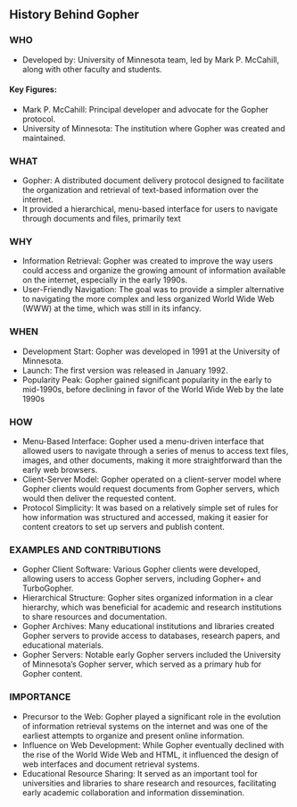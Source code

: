## History Behind Gopher
### WHO
- Developed by: University of Minnesota team, led by Mark P. McCahill, along with other faculty and students.
#### Key Figures:
- Mark P. McCahill: Principal developer and advocate for the Gopher protocol.
- University of Minnesota: The institution where Gopher was created and maintained.
### WHAT
- Gopher: A distributed document delivery protocol designed to facilitate the organization and retrieval of text-based information over the internet.
- It provided a hierarchical, menu-based interface for users to navigate through documents and files, primarily text
### WHY
- Information Retrieval: Gopher was created to improve the way users could access and organize the growing amount of information available on the internet, especially in the early 1990s.
- User-Friendly Navigation: The goal was to provide a simpler alternative to navigating the more complex and less organized World Wide Web (WWW) at the time, which was still in its infancy.
### WHEN
- Development Start: Gopher was developed in 1991 at the University of Minnesota.
- Launch: The first version was released in January 1992.
- Popularity Peak: Gopher gained significant popularity in the early to mid-1990s, before declining in favor of the World Wide Web by the late 1990s
### HOW
- Menu-Based Interface: Gopher used a menu-driven interface that allowed users to navigate through a series of menus to access text files, images, and other documents, making it more straightforward than the early web browsers.
- Client-Server Model: Gopher operated on a client-server model where Gopher clients would request documents from Gopher servers, which would then deliver the requested content.
- Protocol Simplicity: It was based on a relatively simple set of rules for how information was structured and accessed, making it easier for content creators to set up servers and publish content.
### EXAMPLES AND CONTRIBUTIONS
- Gopher Client Software: Various Gopher clients were developed, allowing users to access Gopher servers, including Gopher+ and TurboGopher.
- Hierarchical Structure: Gopher sites organized information in a clear hierarchy, which was beneficial for academic and research institutions to share resources and documentation.
- Gopher Archives: Many educational institutions and libraries created Gopher servers to provide access to databases, research papers, and educational materials.
- Gopher Servers: Notable early Gopher servers included the University of Minnesota’s Gopher server, which served as a primary hub for Gopher content.
### IMPORTANCE
- Precursor to the Web: Gopher played a significant role in the evolution of information retrieval systems on the internet and was one of the earliest attempts to organize and present online information.
- Influence on Web Development: While Gopher eventually declined with the rise of the World Wide Web and HTML, it influenced the design of web interfaces and document retrieval systems.
- Educational Resource Sharing: It served as an important tool for universities and libraries to share research and resources, facilitating early academic collaboration and information dissemination.